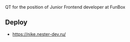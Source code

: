 QT for the position of Junior Frontend developer at FunBox

## Deploy

- https://nike.nester-dev.ru/
